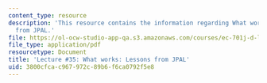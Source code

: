 ```yaml
---
content_type: resource
description: 'This resource contains the information regarding What works: Lessons
  from JPAL.'
file: https://ol-ocw-studio-app-qa.s3.amazonaws.com/courses/ec-701j-d-lab-i-development-fall-2009/3800cfcac967972c89b6f6ca0792f5e8_MITEC_701JF09_lec35_nb.pdf
file_type: application/pdf
resourcetype: Document
title: 'Lecture #35: What works: Lessons from JPAL'
uid: 3800cfca-c967-972c-89b6-f6ca0792f5e8
---
```


